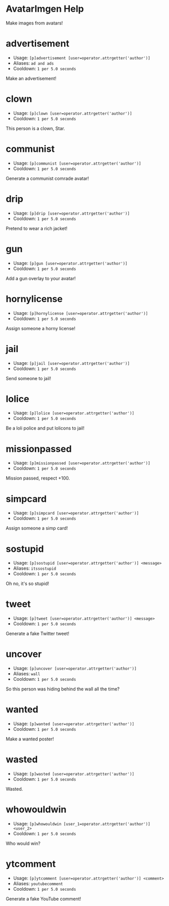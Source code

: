 # AvatarImgen Help

Make images from avatars!

# advertisement
 - Usage: `[p]advertisement [user=operator.attrgetter('author')] `
 - Aliases: `ad and ads`
 - Cooldown: `1 per 5.0 seconds`

Make an advertisement!

# clown
 - Usage: `[p]clown [user=operator.attrgetter('author')] `
 - Cooldown: `1 per 5.0 seconds`

This person is a clown, Star.

# communist
 - Usage: `[p]communist [user=operator.attrgetter('author')] `
 - Cooldown: `1 per 5.0 seconds`

Generate a communist comrade avatar!

# drip
 - Usage: `[p]drip [user=operator.attrgetter('author')] `
 - Cooldown: `1 per 5.0 seconds`

Pretend to wear a rich jacket!

# gun
 - Usage: `[p]gun [user=operator.attrgetter('author')] `
 - Cooldown: `1 per 5.0 seconds`

Add a gun overlay to your avatar!

# hornylicense
 - Usage: `[p]hornylicense [user=operator.attrgetter('author')] `
 - Cooldown: `1 per 5.0 seconds`

Assign someone a horny license!

# jail
 - Usage: `[p]jail [user=operator.attrgetter('author')] `
 - Cooldown: `1 per 5.0 seconds`

Send someone to jail!

# lolice
 - Usage: `[p]lolice [user=operator.attrgetter('author')] `
 - Cooldown: `1 per 5.0 seconds`

Be a loli police and put lolicons to jail!

# missionpassed
 - Usage: `[p]missionpassed [user=operator.attrgetter('author')] `
 - Cooldown: `1 per 5.0 seconds`

Mission passed, respect +100.

# simpcard
 - Usage: `[p]simpcard [user=operator.attrgetter('author')] `
 - Cooldown: `1 per 5.0 seconds`

Assign someone a simp card!

# sostupid
 - Usage: `[p]sostupid [user=operator.attrgetter('author')] <message> `
 - Aliases: `itssostupid`
 - Cooldown: `1 per 5.0 seconds`

Oh no, it's so stupid!

# tweet
 - Usage: `[p]tweet [user=operator.attrgetter('author')] <message> `
 - Cooldown: `1 per 5.0 seconds`

Generate a fake Twitter tweet!

# uncover
 - Usage: `[p]uncover [user=operator.attrgetter('author')] `
 - Aliases: `wall`
 - Cooldown: `1 per 5.0 seconds`

So this person was hiding behind the wall all the time?

# wanted
 - Usage: `[p]wanted [user=operator.attrgetter('author')] `
 - Cooldown: `1 per 5.0 seconds`

Make a wanted poster!

# wasted
 - Usage: `[p]wasted [user=operator.attrgetter('author')] `
 - Cooldown: `1 per 5.0 seconds`

Wasted.

# whowouldwin
 - Usage: `[p]whowouldwin [user_1=operator.attrgetter('author')] <user_2> `
 - Cooldown: `1 per 5.0 seconds`

Who would win?

# ytcomment
 - Usage: `[p]ytcomment [user=operator.attrgetter('author')] <comment> `
 - Aliases: `youtubecomment`
 - Cooldown: `1 per 5.0 seconds`

Generate a fake YouTube comment!


